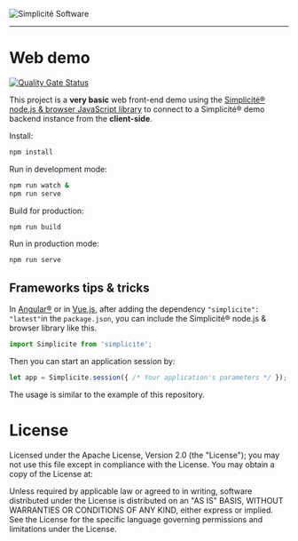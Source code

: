 ![Simplicit&eacute; Software](https://www.simplicite.io/resources/logos/logo250.png)
* * *

Web demo
========

[![Quality Gate Status](https://sonarcloud.io/api/project_badges/measure?project=simplicitesoftware_web-demo&metric=alert_status)](https://sonarcloud.io/dashboard?id=simplicitesoftware_web-demo)

This project is a **very basic** web front-end demo using
the [Simplicit&eacute;&reg; node.js &amp; browser JavaScript library](https://github.com/simplicitesoftware/nodejs-api)
to connect to a Simplicit&eacute;&reg; demo backend instance from the **client-side**.


Install:

```bash
npm install
```

Run in development mode:

```bash
npm run watch &
npm run serve
```

Build for production:

```bash
npm run build
```

Run in production mode:

```bash
npm run serve
```

Frameworks tips &amp; tricks
----------------------------

In [Angular&reg;](https://angular.io) or in [Vue.js](https://vuejs.org/),
after adding the dependency `"simplicite": "latest"`in the `package.json`,
you can include the Simplicit&eacute;&reg; node.js &amp; browser library like this.

```typescript
import Simplicite from 'simplicite';
```

Then you can start an application session by:

```typescript
let app = Simplicite.session({ /* Your application's parameters */ });
```

The usage is similar to the example of this repository.

License
=======

Licensed under the Apache License, Version 2.0 (the "License");
you may not use this file except in compliance with the License.
You may obtain a copy of the License at:

[](http://www.apache.org/licenses/LICENSE-2.0)

Unless required by applicable law or agreed to in writing, software
distributed under the License is distributed on an "AS IS" BASIS,
WITHOUT WARRANTIES OR CONDITIONS OF ANY KIND, either express or implied.
See the License for the specific language governing permissions and
limitations under the License.
